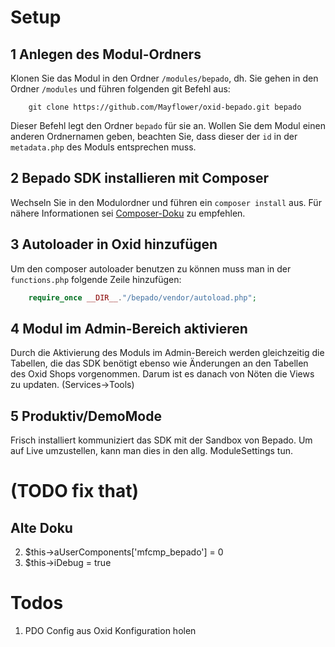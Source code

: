 # Setup

## 1 Anlegen des Modul-Ordners

Klonen Sie das Modul in den Ordner `/modules/bepado`, dh. Sie gehen in den Ordner `/modules` und führen
folgenden git Befehl aus:

```
    git clone https://github.com/Mayflower/oxid-bepado.git bepado 
```

Dieser Befehl legt den Ordner `bepado` für sie an. Wollen Sie dem Modul einen anderen 
Ordnernamen geben, beachten Sie, dass dieser der `id` in der `metadata.php` des Moduls entsprechen muss.

## 2 Bepado SDK installieren mit Composer

Wechseln Sie in den Modulordner und führen ein `composer install` aus. Für nähere Informationen
sei [Composer-Doku]("https://getcomposer.org/doc/00-intro.md") zu empfehlen.

## 3 Autoloader in Oxid  hinzufügen

Um den composer autoloader benutzen zu können muss man in der `functions.php` folgende Zeile hinzufügen:

``` php
    require_once __DIR__."/bepado/vendor/autoload.php";
```

## 4 Modul im Admin-Bereich aktivieren

Durch die Aktivierung des Moduls im Admin-Bereich werden gleichzeitig die Tabellen, die das SDK benötigt ebenso wie Änderungen an den Tabellen
des Oxid Shops vorgenommen. Darum ist es danach von Nöten die Views zu updaten. (Services->Tools)

## 5 Produktiv/DemoMode

Frisch installiert kommuniziert das SDK mit der Sandbox von Bepado. Um auf Live umzustellen, kann man dies in den allg. ModuleSettings tun.




# (TODO fix that)
## Alte Doku

2. $this->aUserComponents['mfcmp_bepado'] = 0
3. $this->iDebug = true

# Todos

1. PDO Config aus Oxid Konfiguration holen
